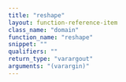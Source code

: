 ```yaml
---
title: "reshape"
layout: function-reference-item
class_name: "domain"
function_name: "reshape"
snippet: ""
qualifiers: ""
return_type: "varargout"
arguments: "(varargin)"
---
```


<pre class="help-text"></pre>